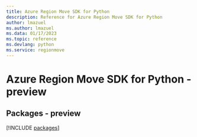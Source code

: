 ```yaml
---
title: Azure Region Move SDK for Python
description: Reference for Azure Region Move SDK for Python
author: lmazuel
ms.author: lmazuel
ms.data: 01/17/2023
ms.topic: reference
ms.devlang: python
ms.service: regionmove
---
```

# Azure Region Move SDK for Python - preview
## Packages - preview
[!INCLUDE [packages](region-move-index.md)]